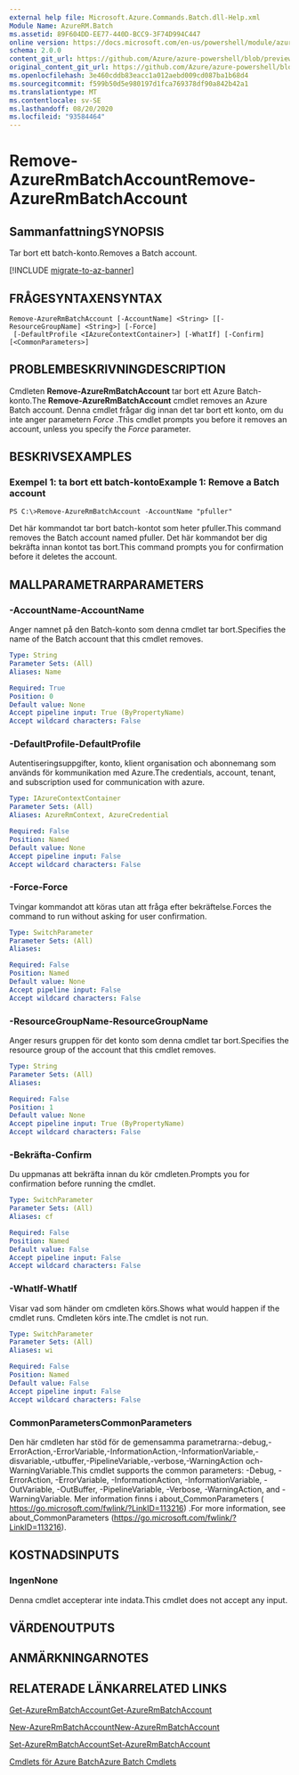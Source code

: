 ```yaml
---
external help file: Microsoft.Azure.Commands.Batch.dll-Help.xml
Module Name: AzureRM.Batch
ms.assetid: 89F604DD-EE77-440D-BCC9-3F74D994C447
online version: https://docs.microsoft.com/en-us/powershell/module/azurerm.batch/remove-azurermbatchaccount
schema: 2.0.0
content_git_url: https://github.com/Azure/azure-powershell/blob/preview/src/ResourceManager/AzureBatch/Commands.Batch/help/Remove-AzureRmBatchAccount.md
original_content_git_url: https://github.com/Azure/azure-powershell/blob/preview/src/ResourceManager/AzureBatch/Commands.Batch/help/Remove-AzureRmBatchAccount.md
ms.openlocfilehash: 3e460cddb83eacc1a012aebd009cd087ba1b68d4
ms.sourcegitcommit: f599b50d5e980197d1fca769378df90a842b42a1
ms.translationtype: MT
ms.contentlocale: sv-SE
ms.lasthandoff: 08/20/2020
ms.locfileid: "93584464"
---
```

# <span data-ttu-id="ef5c9-101">Remove-AzureRmBatchAccount</span><span class="sxs-lookup"><span data-stu-id="ef5c9-101">Remove-AzureRmBatchAccount</span></span>

## <span data-ttu-id="ef5c9-102">Sammanfattning</span><span class="sxs-lookup"><span data-stu-id="ef5c9-102">SYNOPSIS</span></span>
<span data-ttu-id="ef5c9-103">Tar bort ett batch-konto.</span><span class="sxs-lookup"><span data-stu-id="ef5c9-103">Removes a Batch account.</span></span>

[!INCLUDE [migrate-to-az-banner](../../includes/migrate-to-az-banner.md)]

## <span data-ttu-id="ef5c9-104">FRÅGESYNTAXEN</span><span class="sxs-lookup"><span data-stu-id="ef5c9-104">SYNTAX</span></span>

```
Remove-AzureRmBatchAccount [-AccountName] <String> [[-ResourceGroupName] <String>] [-Force]
 [-DefaultProfile <IAzureContextContainer>] [-WhatIf] [-Confirm] [<CommonParameters>]
```

## <span data-ttu-id="ef5c9-105">PROBLEMBESKRIVNING</span><span class="sxs-lookup"><span data-stu-id="ef5c9-105">DESCRIPTION</span></span>
<span data-ttu-id="ef5c9-106">Cmdleten **Remove-AzureRmBatchAccount** tar bort ett Azure Batch-konto.</span><span class="sxs-lookup"><span data-stu-id="ef5c9-106">The **Remove-AzureRmBatchAccount** cmdlet removes an Azure Batch account.</span></span>
<span data-ttu-id="ef5c9-107">Denna cmdlet frågar dig innan det tar bort ett konto, om du inte anger parametern *Force* .</span><span class="sxs-lookup"><span data-stu-id="ef5c9-107">This cmdlet prompts you before it removes an account, unless you specify the *Force* parameter.</span></span>

## <span data-ttu-id="ef5c9-108">BESKRIVS</span><span class="sxs-lookup"><span data-stu-id="ef5c9-108">EXAMPLES</span></span>

### <span data-ttu-id="ef5c9-109">Exempel 1: ta bort ett batch-konto</span><span class="sxs-lookup"><span data-stu-id="ef5c9-109">Example 1: Remove a Batch account</span></span>
```
PS C:\>Remove-AzureRmBatchAccount -AccountName "pfuller"
```

<span data-ttu-id="ef5c9-110">Det här kommandot tar bort batch-kontot som heter pfuller.</span><span class="sxs-lookup"><span data-stu-id="ef5c9-110">This command removes the Batch account named pfuller.</span></span>
<span data-ttu-id="ef5c9-111">Det här kommandot ber dig bekräfta innan kontot tas bort.</span><span class="sxs-lookup"><span data-stu-id="ef5c9-111">This command prompts you for confirmation before it deletes the account.</span></span>

## <span data-ttu-id="ef5c9-112">MALLPARAMETRAR</span><span class="sxs-lookup"><span data-stu-id="ef5c9-112">PARAMETERS</span></span>

### <span data-ttu-id="ef5c9-113">-AccountName</span><span class="sxs-lookup"><span data-stu-id="ef5c9-113">-AccountName</span></span>
<span data-ttu-id="ef5c9-114">Anger namnet på den Batch-konto som denna cmdlet tar bort.</span><span class="sxs-lookup"><span data-stu-id="ef5c9-114">Specifies the name of the Batch account that this cmdlet removes.</span></span>

```yaml
Type: String
Parameter Sets: (All)
Aliases: Name

Required: True
Position: 0
Default value: None
Accept pipeline input: True (ByPropertyName)
Accept wildcard characters: False
```

### <span data-ttu-id="ef5c9-115">-DefaultProfile</span><span class="sxs-lookup"><span data-stu-id="ef5c9-115">-DefaultProfile</span></span>
<span data-ttu-id="ef5c9-116">Autentiseringsuppgifter, konto, klient organisation och abonnemang som används för kommunikation med Azure.</span><span class="sxs-lookup"><span data-stu-id="ef5c9-116">The credentials, account, tenant, and subscription used for communication with azure.</span></span>

```yaml
Type: IAzureContextContainer
Parameter Sets: (All)
Aliases: AzureRmContext, AzureCredential

Required: False
Position: Named
Default value: None
Accept pipeline input: False
Accept wildcard characters: False
```

### <span data-ttu-id="ef5c9-117">-Force</span><span class="sxs-lookup"><span data-stu-id="ef5c9-117">-Force</span></span>
<span data-ttu-id="ef5c9-118">Tvingar kommandot att köras utan att fråga efter bekräftelse.</span><span class="sxs-lookup"><span data-stu-id="ef5c9-118">Forces the command to run without asking for user confirmation.</span></span>

```yaml
Type: SwitchParameter
Parameter Sets: (All)
Aliases: 

Required: False
Position: Named
Default value: None
Accept pipeline input: False
Accept wildcard characters: False
```

### <span data-ttu-id="ef5c9-119">-ResourceGroupName</span><span class="sxs-lookup"><span data-stu-id="ef5c9-119">-ResourceGroupName</span></span>
<span data-ttu-id="ef5c9-120">Anger resurs gruppen för det konto som denna cmdlet tar bort.</span><span class="sxs-lookup"><span data-stu-id="ef5c9-120">Specifies the resource group of the account that this cmdlet removes.</span></span>

```yaml
Type: String
Parameter Sets: (All)
Aliases: 

Required: False
Position: 1
Default value: None
Accept pipeline input: True (ByPropertyName)
Accept wildcard characters: False
```

### <span data-ttu-id="ef5c9-121">-Bekräfta</span><span class="sxs-lookup"><span data-stu-id="ef5c9-121">-Confirm</span></span>
<span data-ttu-id="ef5c9-122">Du uppmanas att bekräfta innan du kör cmdleten.</span><span class="sxs-lookup"><span data-stu-id="ef5c9-122">Prompts you for confirmation before running the cmdlet.</span></span>

```yaml
Type: SwitchParameter
Parameter Sets: (All)
Aliases: cf

Required: False
Position: Named
Default value: False
Accept pipeline input: False
Accept wildcard characters: False
```

### <span data-ttu-id="ef5c9-123">-WhatIf</span><span class="sxs-lookup"><span data-stu-id="ef5c9-123">-WhatIf</span></span>
<span data-ttu-id="ef5c9-124">Visar vad som händer om cmdleten körs.</span><span class="sxs-lookup"><span data-stu-id="ef5c9-124">Shows what would happen if the cmdlet runs.</span></span>
<span data-ttu-id="ef5c9-125">Cmdleten körs inte.</span><span class="sxs-lookup"><span data-stu-id="ef5c9-125">The cmdlet is not run.</span></span>

```yaml
Type: SwitchParameter
Parameter Sets: (All)
Aliases: wi

Required: False
Position: Named
Default value: False
Accept pipeline input: False
Accept wildcard characters: False
```

### <span data-ttu-id="ef5c9-126">CommonParameters</span><span class="sxs-lookup"><span data-stu-id="ef5c9-126">CommonParameters</span></span>
<span data-ttu-id="ef5c9-127">Den här cmdleten har stöd för de gemensamma parametrarna:-debug,-ErrorAction,-ErrorVariable,-InformationAction,-InformationVariable,-disvariable,-utbuffer,-PipelineVariable,-verbose,-WarningAction och-WarningVariable.</span><span class="sxs-lookup"><span data-stu-id="ef5c9-127">This cmdlet supports the common parameters: -Debug, -ErrorAction, -ErrorVariable, -InformationAction, -InformationVariable, -OutVariable, -OutBuffer, -PipelineVariable, -Verbose, -WarningAction, and -WarningVariable.</span></span> <span data-ttu-id="ef5c9-128">Mer information finns i about_CommonParameters ( https://go.microsoft.com/fwlink/?LinkID=113216) .</span><span class="sxs-lookup"><span data-stu-id="ef5c9-128">For more information, see about_CommonParameters (https://go.microsoft.com/fwlink/?LinkID=113216).</span></span>

## <span data-ttu-id="ef5c9-129">KOSTNADS</span><span class="sxs-lookup"><span data-stu-id="ef5c9-129">INPUTS</span></span>

### <span data-ttu-id="ef5c9-130">Ingen</span><span class="sxs-lookup"><span data-stu-id="ef5c9-130">None</span></span>
<span data-ttu-id="ef5c9-131">Denna cmdlet accepterar inte indata.</span><span class="sxs-lookup"><span data-stu-id="ef5c9-131">This cmdlet does not accept any input.</span></span>

## <span data-ttu-id="ef5c9-132">VÄRDEN</span><span class="sxs-lookup"><span data-stu-id="ef5c9-132">OUTPUTS</span></span>

## <span data-ttu-id="ef5c9-133">ANMÄRKNINGAR</span><span class="sxs-lookup"><span data-stu-id="ef5c9-133">NOTES</span></span>

## <span data-ttu-id="ef5c9-134">RELATERADE LÄNKAR</span><span class="sxs-lookup"><span data-stu-id="ef5c9-134">RELATED LINKS</span></span>

[<span data-ttu-id="ef5c9-135">Get-AzureRmBatchAccount</span><span class="sxs-lookup"><span data-stu-id="ef5c9-135">Get-AzureRmBatchAccount</span></span>](./Get-AzureRmBatchAccount.md)

[<span data-ttu-id="ef5c9-136">New-AzureRmBatchAccount</span><span class="sxs-lookup"><span data-stu-id="ef5c9-136">New-AzureRmBatchAccount</span></span>](./New-AzureRmBatchAccount.md)

[<span data-ttu-id="ef5c9-137">Set-AzureRmBatchAccount</span><span class="sxs-lookup"><span data-stu-id="ef5c9-137">Set-AzureRmBatchAccount</span></span>](./Set-AzureRmBatchAccount.md)

[<span data-ttu-id="ef5c9-138">Cmdlets för Azure Batch</span><span class="sxs-lookup"><span data-stu-id="ef5c9-138">Azure Batch Cmdlets</span></span>](./AzureRM.Batch.md)


